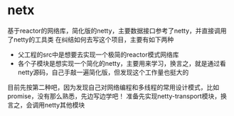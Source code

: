 # netx
基于reactor的网络库，简化版的netty，主要数据接口参考了netty，并直接调用了netty的工具类
在纠结如何去写这个项目，主要有如下两种
- 父工程的src中是想要去实现一个极简的reactor模式网络库
- 各个子模块是想实现一个简化的netty，主要用来学习，换言之，就是通过看netty源码，自己手敲一遍简化版，但发现这个工作量也挺大的

目前先按第二种吧，因为发现自己对网络编程和多线程的常用设计模式，比如promise，没有那么熟悉，先边写边学吧！
准备先实现netty-transport模块，换言之，会调用netty其他模块